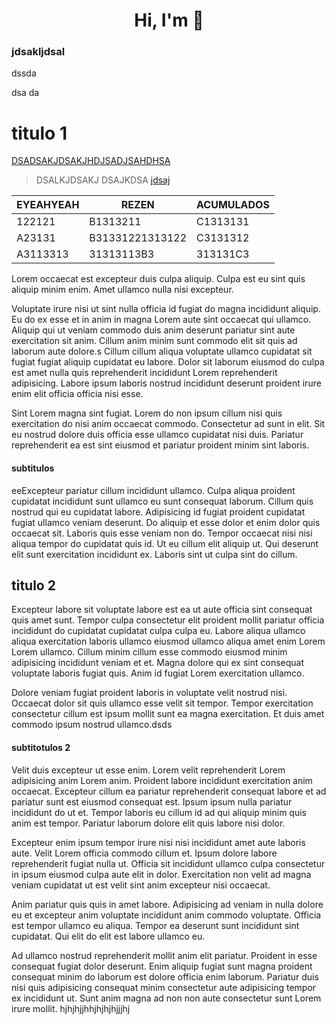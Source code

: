 <h1 align="center">
  Hi, I'm 👋
</h1>

### jdsakljdsal
dssda

dsa
da

# titulo 1


[DSADSAKJDSAKJHDJSADJSAHDHSA](DSADSADSADSA)

> DSALKJDSAKJ DSAJKDSA  [jdsaj](ww.www.www)

EYEAHYEAH | REZEN | ACUMULADOS
---------|----------|---------
 122121 | B1313211 | C1313131
 A23131 | B31331221313122 | C3131312
 A3113313 | 31313113B3 | 313131C3

Lorem occaecat est excepteur duis culpa aliquip. Culpa est eu sint quis aliquip minim enim. Amet ullamco nulla nisi excepteur.

Voluptate irure nisi ut sint nulla officia id fugiat do magna incididunt aliquip. Eu do ex esse et in anim in magna Lorem aute sint occaecat qui ullamco. Aliquip qui ut veniam commodo duis anim deserunt pariatur sint aute exercitation sit anim. Cillum anim minim sunt commodo elit sit quis ad laborum aute dolore.s Cillum cillum aliqua voluptate ullamco cupidatat sit fugiat fugiat aliquip cupidatat eu labore. Dolor sit laborum eiusmod do culpa est amet nulla quis reprehenderit incididunt Lorem reprehenderit adipisicing. Labore ipsum laboris nostrud incididunt deserunt proident irure enim elit officia officia nisi esse.

Sint Lorem magna sint fugiat. Lorem do non ipsum cillum nisi quis exercitation do nisi anim occaecat commodo. Consectetur ad sunt in elit. Sit eu nostrud dolore duis officia esse ullamco cupidatat nisi duis. Pariatur reprehenderit ea est sint eiusmod et pariatur proident minim sint laboris.

#### subtitulos

eeExcepteur pariatur cillum incididunt ullamco. Culpa aliqua proident cupidatat incididunt sunt ullamco eu sunt consequat laborum. Cillum quis nostrud qui eu cupidatat labore. Adipisicing id fugiat proident cupidatat fugiat ullamco veniam deserunt. Do aliquip et esse dolor et enim dolor quis occaecat sit. Laboris quis esse veniam non do.
Tempor occaecat nisi nisi aliqua tempor do cupidatat quis id. Ut eu cillum elit aliquip ut. Qui deserunt elit sunt exercitation incididunt ex. Laboris sint ut culpa sint do cillum.

## titulo 2

Excepteur labore sit voluptate labore est ea ut aute officia sint consequat quis amet sunt. Tempor culpa consectetur elit proident mollit pariatur officia incididunt do cupidatat cupidatat culpa culpa eu. Labore aliqua ullamco aliqua exercitation laboris ullamco eiusmod ullamco aliqua amet enim Lorem Lorem ullamco. Cillum minim cillum esse commodo eiusmod minim adipisicing incididunt veniam et et. Magna dolore qui ex sint consequat voluptate laboris fugiat quis. Anim id fugiat Lorem exercitation ullamco.

Dolore veniam fugiat proident laboris in voluptate velit nostrud nisi. Occaecat dolor sit quis ullamco esse velit sit tempor. Tempor exercitation consectetur cillum est ipsum mollit sunt ea magna exercitation. Et duis amet commodo ipsum nostrud ullamco.dsds

#### subtitotulos 2

Velit duis excepteur ut esse enim. Lorem velit reprehenderit Lorem adipisicing anim Lorem anim. Proident labore incididunt exercitation anim occaecat. Excepteur cillum ea pariatur reprehenderit consequat labore et ad pariatur sunt est eiusmod consequat est. Ipsum ipsum nulla pariatur incididunt do ut et. Tempor laboris eu cillum id ad qui aliquip minim quis anim est tempor. Pariatur laborum dolore elit quis labore nisi dolor.

Excepteur enim ipsum tempor irure nisi nisi incididunt amet aute laboris aute. Velit Lorem officia commodo cillum et. Ipsum dolore labore reprehenderit fugiat nulla ut. Officia sit incididunt ullamco culpa consectetur in ipsum eiusmod culpa aute elit in dolor. Exercitation non velit ad magna veniam cupidatat ut est velit sint anim excepteur nisi occaecat.

Anim pariatur quis quis in amet labore. Adipisicing ad veniam in nulla dolore eu et excepteur anim voluptate incididunt anim commodo voluptate. Officia est tempor ullamco eu aliqua. Tempor ea deserunt sunt incididunt sint cupidatat. Qui elit do elit est labore ullamco eu.

Ad ullamco nostrud reprehenderit mollit anim elit pariatur. Proident in esse consequat fugiat dolor deserunt. Enim aliquip fugiat sunt magna proident consequat minim do laborum est dolore officia enim laborum. Pariatur duis nisi quis adipisicing consequat minim consectetur aute adipisicing tempor ex incididunt ut. Sunt anim magna ad non non aute consectetur sunt Lorem irure mollit.
hjhjhjjhhjhjhjhjjjhj